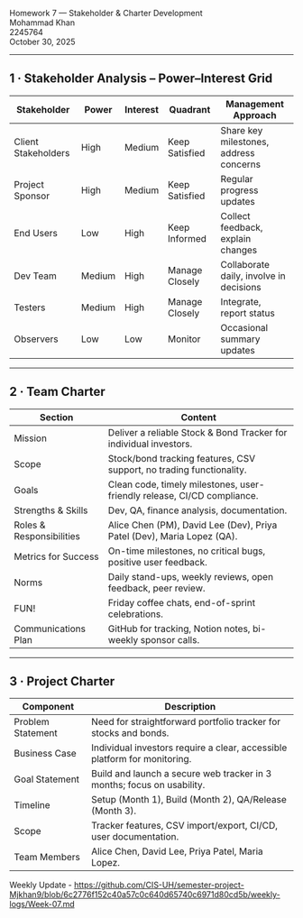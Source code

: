 Homework 7 — Stakeholder & Charter Development  
Mohammad Khan  
2245764  
October 30, 2025

---

## 1 · Stakeholder Analysis – Power–Interest Grid

| Stakeholder         | Power   | Interest | Quadrant         | Management Approach                      |
|---------------------|---------|----------|------------------|------------------------------------------|
| Client Stakeholders | High    | Medium   | Keep Satisfied   | Share key milestones, address concerns   |
| Project Sponsor     | High    | Medium   | Keep Satisfied   | Regular progress updates                 |
| End Users           | Low     | High     | Keep Informed    | Collect feedback, explain changes        |
| Dev Team            | Medium  | High     | Manage Closely   | Collaborate daily, involve in decisions  |
| Testers             | Medium  | High     | Manage Closely   | Integrate, report status                 |
| Observers           | Low     | Low      | Monitor          | Occasional summary updates               |

---

## 2 · Team Charter

| Section                  | Content                                                                |
|--------------------------|------------------------------------------------------------------------|
| Mission                  | Deliver a reliable Stock & Bond Tracker for individual investors.       |
| Scope                    | Stock/bond tracking features, CSV support, no trading functionality.    |
| Goals                    | Clean code, timely milestones, user-friendly release, CI/CD compliance. |
| Strengths & Skills       | Dev, QA, finance analysis, documentation.                              |
| Roles & Responsibilities | Alice Chen (PM), David Lee (Dev), Priya Patel (Dev), Maria Lopez (QA). |
| Metrics for Success      | On-time milestones, no critical bugs, positive user feedback.           |
| Norms                    | Daily stand-ups, weekly reviews, open feedback, peer review.            |
| FUN!                     | Friday coffee chats, end-of-sprint celebrations.                        |
| Communications Plan      | GitHub for tracking, Notion notes, bi-weekly sponsor calls.             |

---

## 3 · Project Charter

| Component         | Description                                                                |
|-------------------|----------------------------------------------------------------------------|
| Problem Statement | Need for straightforward portfolio tracker for stocks and bonds.            |
| Business Case     | Individual investors require a clear, accessible platform for monitoring.   |
| Goal Statement    | Build and launch a secure web tracker in 3 months; focus on usability.      |
| Timeline          | Setup (Month 1), Build (Month 2), QA/Release (Month 3).                     |
| Scope             | Tracker features, CSV import/export, CI/CD, user documentation.             |
| Team Members      | Alice Chen, David Lee, Priya Patel, Maria Lopez.                            |

Weekly Update - https://github.com/CIS-UH/semester-project-Mjkhan9/blob/6c2776f152c40a57c0c640d65740c6971d80cd5b/weekly-logs/Week-07.md
